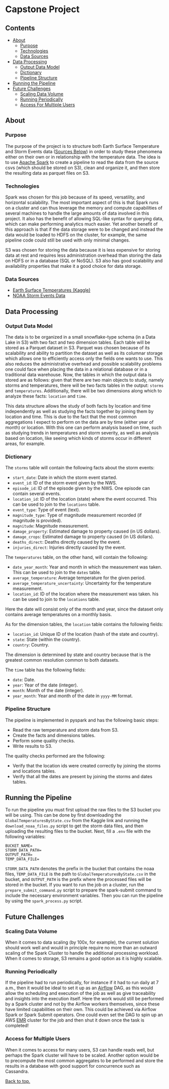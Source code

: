 # Capstone Project

## Contents
* [About](#about)
  * [Purpose](#purpose)
  * [Technologies](#technologies) 
  * [Data Sources](#data-sources)
* [Data Processing](#data-processing)
  * [Output Data Model](#output-data-model)
  * [Dictionary](#dictionary) 
  * [Pipeline Structure](#pipeline-structure)
* [Running the Pipeline](#running-the-pipeline)    
* [Future Challenges](#future-challenges)
  * [Scaling Data Volume](#scaling-data-volume)
  * [Running Periodically](#running-periodically)
  * [Access For Multiple Users](#access-for-multiple-users)

## About

### Purpose
The purpose of the project is to structure both Earth Surface Temperature and Storm Events
data ([Sources Below](#data-sources)) in order to study these phenomena either on 
their own or in relationship with the temperature data. The idea is to use
[Apache Spark](https://spark.apache.org/) to create a pipeline to read the data from the
source csvs (which should be stored on S3), clean and organize it, and  then store the 
resulting data as parquet files on S3.

### Technologies
Spark was chosen for this job because of its speed, versatility, and horizontal scalability. The
most important aspect of this is that Spark runs on a cluster and can thus leverage the memory and
compute capabilities of several machines to handle the large amounts of data involved in this project.
It also has the benefit of allowing SQL-like syntax for querying data, which can make performing
analytics much easier. Yet another benefit of this approach is that if the data storage were to be
changed and instead the data would be loaded to HDFS on the cluster, for example, the same pipeline
code could still be used with only minimal changes.

S3 was chosen for storing the data because it is less expensive for storing data at rest and
requires less administration overhead than storing the data on HDFS or in a database (SQL or
NoSQL). S3 also has good scalability and availability properties that make it a good choice
for data storage.

### Data Sources

- [Earth Surface Temperatures (Kaggle)](https://www.kaggle.com/berkeleyearth/climate-change-earth-surface-temperature-data)
- [NOAA Storm Events Data](https://www.ncdc.noaa.gov/stormevents/ftp.jsp)

## Data Processing

### Output Data Model
The data is to be organized in a small snowflake-type schema (in a Data Lake in S3) with two fact and two dimension 
tables. Each table will be stored as a Parquet dataset in S3. Parquet was chosen because of its scalability and 
ability to partition the dataset as well as its columnar storage which allows one to efficiently access only the fields 
one wants to use. This also reduces the administrative overhead and possible scalability problems one could face when
placing the data in a relational database or in a traditional data warehouse.
Now, the tables in which the output data is stored are as follows: given that there are two main objects to study, 
namely storms and temperatures, there will be two facts tables in the output: `storms` and `temperatures`. Additionally,
there will be two dimensions along which to analyze these facts: `location` and `time`. 

This data structure allows the study of
both facts by location and time independently as well as studying the facts together by joining them by location
and time. This is due to the fact that the most common aggregations I expect to perform on the data are by time (either
year of month) or location. With this one can perform analysis based on time, such as studying trends in temperatures and 
storm severity, as well as analysis based on location, like seeing which kinds of storms occur in different areas, 
for example.

### Dictionary
The `storms` table will contain the following facts about the storm events:
- `start_date`: Date in which the storm event started.
- `event_id`: ID of the storm event given by the NWS.
- `episode_id`: ID of the episode given by the NWS. One episode can contain several events.
- `location_id`: ID of the location (state) where the event occurred. This can be used to join to the
  `locations` table.
- `event_type`: Type of event (text).
- `magnitude_type`: Type of magnitude measurement recorded (if magnitude is provided).
- `magnitude`: Magnitude measurement.
- `damage_property`: Estimated damage to property caused (in US dollars).
- `damage_crops`: Estimated damage to property caused (in US dollars).
- `deaths_direct`: Deaths directly caused by the event.
- `injuries_direct`: Injuries directly caused by the event.

The `temperatures` table, on the other hand, will contain the following:
- `date_year_month`: Year and month in which the measurement was taken. This can be used to join to the
  `dates` table.
- `average_temperature`: Average temperature for the given period.
- `average_temperature_uncertainty`: Uncertainty for the temperature measurement.
- `location_id`: ID of the location where the measurement was taken. his can be used to join to the
  `locations` table.

Here the date will consist only of the month and year, since the dataset only contains average
temperatures on a monthly basis. 

As for the dimension tables, the `location` table contains the 
following fields:
- `location_id`: Unique ID of the location (hash of the state and country).
- `state`: State (within the country).
- `country`: Country.

The dimension is determined by state and country because that is the greatest common resolution
common to both datasets. 

The `time` table has the following fields:
- `date`: Date.
- `year`: Year of the date (integer).
- `month`: Month of the date (integer).
- `year_month`: Year and month of the date in `yyyy-MM` format.

### Pipeline Structure
The pipeline is implemented in pyspark and has the following basic steps:
- Read the raw temperature and storm data from S3.
- Create the facts and dimensions tables.
- Perform some quality checks.
- Write results to S3.

The quality checks performed are the following:
- Verify that the location ids were created correctly by joining the storms and locations tables.
- Verify that all the dates are present by joining the storms and dates tables.

## Running the Pipeline
To run the pipeline you must first upload the raw files to the S3 bucket you will be using. This
can be done by first downloading the `GlobalTemperaturesByState.csv` from the Kaggle link and running
the `download_noaa_files.py` script to get the storm data files, and then uploading the resulting files
to the bucket. Next, fill a `.env` file with the following variables:
```dotenv
BUCKET_NAME=
STORM_DATA_PATH=
OUTPUT_PATH=
TEMP_DATA_FILE=
```
`STORM_DATA_PATH` denotes the prefix in the bucket that contains the noaa files, `TEMP_DATA_FILE` is the path
to `GlobalTemperaturesByState.csv` in the bucket, and `OUTPUT_PATH` is the prefix where the processed files
will be stored in the bucket. If you want to run the job on a cluster, run the `prepare_submit_command.py` script
to prepare the spark-submit command to include the necessary environment variables. Then you can run the pipeline
by using the `spark_process.py` script.

## Future Challenges

### Scaling Data Volume
When it comes to data scaling (by 100x, for example), the current solution should work well and 
would in principle require no more than an outward scaling of the Spark Cluster to handle the 
additional processing workload. When it comes to storage, S3 remains a good option as it is highly 
scalable.

### Running Periodically
If the pipeline had to run periodically, for instance if it had to run daily at 7 a.m., then it would
be ideal to set it up as an [Airflow](https://airflow.apache.org/) DAG, as this would allow the 
scheduling and execution of the job as well as give traceability and insights into the execution
itself. Here the work would still be performed by a Spark cluster and not by the Airflow workers 
themselves, since these have limited capabilities on their own. This could be achieved via Airflow
Spark or Spark Submit operators. One could even set the DAG to spin up an AWS 
[EMR](https://aws.amazon.com/emr/) cluster for the job and then shut it down once the task is completed!

### Access for Multiple Users
When it comes to access for many users, S3 can handle reads well, but perhaps the Spark cluster will have
to be scaled. Another option would be to precompute the most common aggregates to be performed and store
the results in a database with good support for concurrence such as Cassandra.

[Back to top.](#capstone-project)
